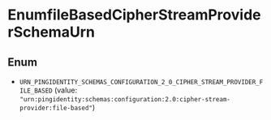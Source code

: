 

# EnumfileBasedCipherStreamProviderSchemaUrn

## Enum


* `URN_PINGIDENTITY_SCHEMAS_CONFIGURATION_2_0_CIPHER_STREAM_PROVIDER_FILE_BASED` (value: `"urn:pingidentity:schemas:configuration:2.0:cipher-stream-provider:file-based"`)



